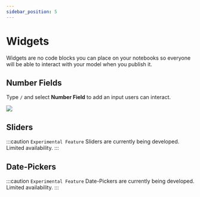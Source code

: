 ```yaml
---
sidebar_position: 5
---
```


# Widgets

Widgets are no code blocks you can place on your notebooks so everyone will be able to interact with your model when you publish it.

## Number Fields

Type `/` and select **Number Field** to add an input users can interact.

![](https://user-images.githubusercontent.com/12210180/162924914-71b57c82-d406-40dc-9855-d4d024e4af65.gif)




## Sliders

:::caution `Experimental Feature`
Sliders are currently being developed. Limited availability.
:::

## Date-Pickers

:::caution `Experimental Feature`
Date-Pickers are currently being developed. Limited availability.
:::
